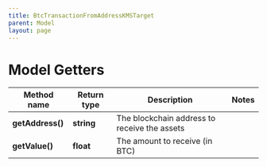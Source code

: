 ```yaml
---
title: BtcTransactionFromAddressKMSTarget
parent: Model
layout: page
---
```


# Model Getters

Method name | Return type | Description | Notes
------------ | ------------- | ------------- | -------------
**getAddress()** | **string** | The blockchain address to receive the assets |
**getValue()** | **float** | The amount to receive (in BTC) |

